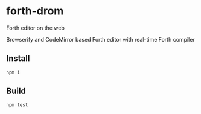 # forth-drom
Forth editor on the web

Browserify and CodeMirror based Forth editor with real-time Forth compiler

## Install

```sh
npm i
```

## Build

```sh
npm test
```

